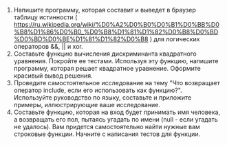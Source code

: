 ﻿1.	Напишите программу, которая составит и выведет в браузер таблицу истинности ( https://ru.wikipedia.org/wiki/%D0%A2%D0%B0%D0%B1%D0%BB%D0%B8%D1%86%D0%B0_%D0%B8%D1%81%D1%82%D0%B8%D0%BD%D0%BD%D0%BE%D1%81%D1%82%D0%B8 ) для логических операторов &&, || и xor.
2.	Составьте функцию вычисления дискриминанта квадратного уравнения. Покройте ее тестами. Используя эту функцию, напишите программу, которая решает квадратное уравнение. Оформите красивый вывод решения.
3.	Проведите самостоятельное исследование на тему "Что возвращает оператор include, если его использовать как функцию?". Используйте руководство по языку, составьте и приложите примеры, иллюстрирующие ваше исследование.
4.	Составьте функцию, которая на вход будет принимать имя человека, а возвращать его пол, пытаясь угадать по имени (null - если угадать не удалось). Вам придется самостоятельно найти нужные вам строковые функции. Начните с написания тестов для функции. 

